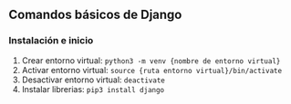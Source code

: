 ## Comandos básicos de Django

### Instalación e inicio

1. Crear entorno virtual: `python3 -m venv {nombre de entorno virtual}`
2. Activar entorno virtual: `source {ruta entorno virtual}/bin/activate`
3. Desactivar entorno virtual: `deactivate`
4. Instalar librerias: `pip3 install django`